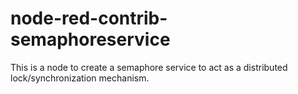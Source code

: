 # node-red-contrib-semaphoreservice
This is a node to create a semaphore service to act as a distributed lock/synchronization mechanism.
